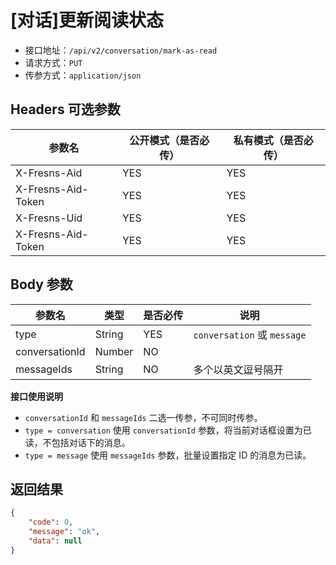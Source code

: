 # [对话]更新阅读状态

- 接口地址：`/api/v2/conversation/mark-as-read`
- 请求方式：`PUT`
- 传参方式：`application/json`

## Headers 可选参数

| 参数名 | 公开模式（是否必传） | 私有模式（是否必传） |
| --- | --- | --- |
| X-Fresns-Aid | YES | YES |
| X-Fresns-Aid-Token | YES | YES |
| X-Fresns-Uid | YES | YES |
| X-Fresns-Aid-Token | YES | YES |

## Body 参数

| 参数名 | 类型 | 是否必传 | 说明 |
| --- | --- | --- | --- |
| type | String | YES | `conversation` 或 `message` |
| conversationId | Number | NO |  |
| messageIds | String | NO | 多个以英文逗号隔开 |

**接口使用说明**

- `conversationId` 和 `messageIds` 二选一传参，不可同时传参。
- `type = conversation` 使用 `conversationId` 参数，将当前对话框设置为已读，不包括对话下的消息。
- `type = message` 使用 `messageIds` 参数，批量设置指定 ID 的消息为已读。

## 返回结果

```json
{
    "code": 0,
    "message": "ok",
    "data": null
}
```

